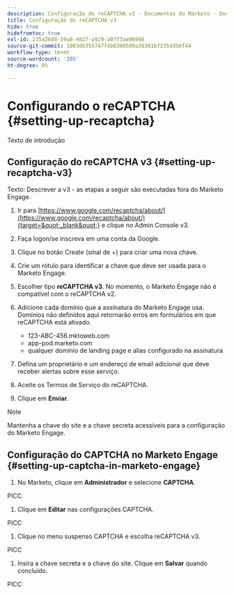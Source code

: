 ```yaml
---
description: Configuração do reCAPTCHA v3 - Documentos do Marketo - Documentação do produto
title: Configuração do reCAPTCHA v3
hide: true
hidefromtoc: true
exl-id: 235a2688-59a8-4827-a929-a07f3ae06988
source-git-commit: 1803d6355747f4b6300509a3d361bf235dd56f44
workflow-type: tm+mt
source-wordcount: '205'
ht-degree: 0%

---
```


# Configurando o reCAPTCHA {#setting-up-recaptcha}

Texto de introdução

## Configuração do reCAPTCHA v3 {#setting-up-recaptcha-v3}

Texto: Descrever a v3 - as etapas a seguir são executadas fora do Marketo Engage.

1. Ir para [https://www.google.com/recaptcha/about/](https://www.google.com/recaptcha/about/){target=&quot;_blank&quot;} e clique no Admin Console v3.

1. Faça logon/se inscreva em uma conta da Google.

1. Clique no botão Create (sinal de +) para criar uma nova chave.

1. Crie um rótulo para identificar a chave que deve ser usada para o Marketo Engage.

1. Escolher tipo **reCAPTCHA v3**. No momento, o Marketo Engage não é compatível com o reCAPTCHA v2.

1. Adicione cada domínio que a assinatura do Marketo Engage usa. Domínios não definidos aqui retornarão erros em formulários em que reCAPTCHA está ativado.

   * 123-ABC-456.mktoweb.com
   * app-pod.marketo.com
   * qualquer domínio de landing page e alias configurado na assinatura

1. Defina um proprietário e um endereço de email adicional que deve receber alertas sobre esse serviço.

1. Aceite os Termos de Serviço do reCAPTCHA.

1. Clique em **Enviar**.

>[!NOTE]
>
>Mantenha a chave do site e a chave secreta acessíveis para a configuração do Marketo Engage.

## Configuração do CAPTCHA no Marketo Engage {#setting-up-captcha-in-marketo-engage}

1. No Marketo, clique em **Administrador** e selecione **CAPTCHA**.

PICC

1. Clique em **Editar** nas configurações CAPTCHA.

PICC

1. Clique no menu suspenso CAPTCHA e escolha reCAPTCHA v3.

PICC

1. Insira a chave secreta e a chave do site. Clique em **Salvar** quando concluído.

PICC
